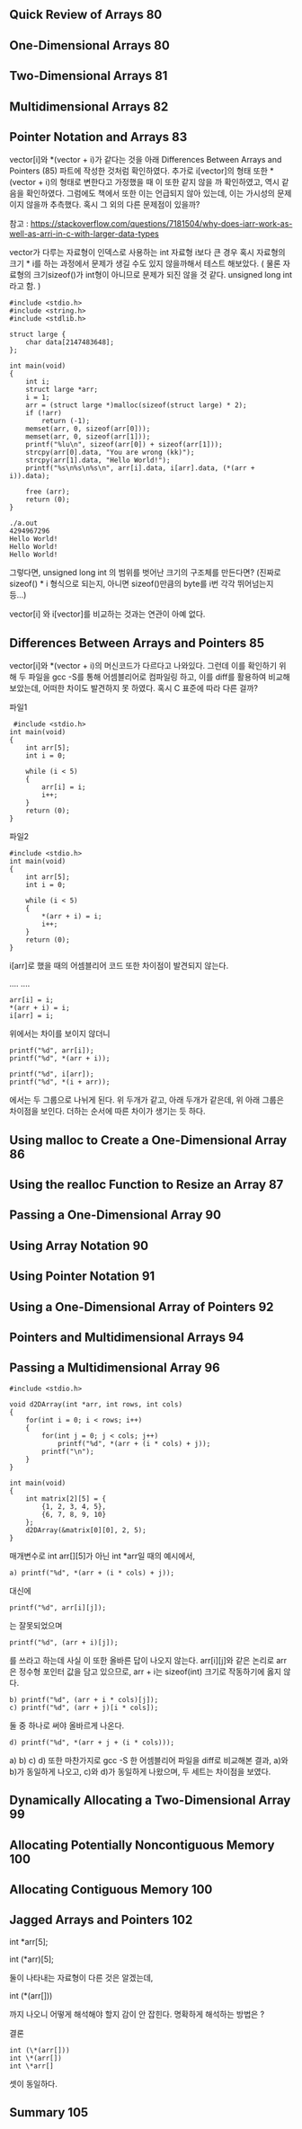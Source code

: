 
 Quick Review of Arrays 80
-
 One-Dimensional Arrays 80
-
 Two-Dimensional Arrays 81
-
 Multidimensional Arrays 82
-
 Pointer Notation and Arrays 83
-
 vector[i]와 *(vector + i)가 같다는 것을 아래 Differences Between Arrays and Pointers (85) 파트에 작성한 것처럼 확인하였다.
 추가로 i[vector]의 형태 또한 *(vector + i)의 형태로 변한다고 가정했을 때 이 또한 같지 않을 까 확인하였고, 역시 같음을 확인하였다.
 그럼에도 책에서 또한 이는 언급되지 않아 있는데, 이는 가시성의 문제이지 않을까 추측했다.
 혹시 그 외의 다른 문제점이 있을까?
 
 참고 : https://stackoverflow.com/questions/7181504/why-does-iarr-work-as-well-as-arri-in-c-with-larger-data-types 
 
 vector가 다루는 자료형이 인덱스로 사용하는 int 자료형 i보다 큰 경우 혹시 자료형의 크기 * i를 하는 과정에서 문제가 생길 수도 있지 않을까해서 테스트 해보았다. ( 물론 자료형의 크기sizeof()가 int형이 아니므로 문제가 되진 않을 것 같다. unsigned long int 라고 함. )

````
#include <stdio.h>
#include <string.h>
#include <stdlib.h>

struct large {
	char data[2147483648];
};

int	main(void)
{
	int i;
	struct large *arr;
	i = 1;
	arr	= (struct large *)malloc(sizeof(struct large) * 2);
	if (!arr)
		return (-1);
	memset(arr, 0, sizeof(arr[0]));
	memset(arr, 0, sizeof(arr[1]));
	printf("%lu\n", sizeof(arr[0]) + sizeof(arr[1]));
	strcpy(arr[0].data, "You are wrong (kk)");
	strcpy(arr[1].data, "Hello World!");
	printf("%s\n%s\n%s\n", arr[i].data, i[arr].data, (*(arr + i)).data);

	free (arr);
	return (0);
}
````

````
./a.out
4294967296
Hello World!
Hello World!
Hello World!
````

그렇다면, unsigned long int 의 범위를 벗어난 크기의 구조체를 만든다면? (진짜로 sizeof() * i 형식으로 되는지, 아니면 sizeof()만큼의 byte를 i번 각각 뛰어넘는지 등...)

vector[i] 와 i[vector]를 비교하는 것과는 연관이 아예 없다.

 Differences Between Arrays and Pointers 85
-
 vector[i]와 *(vector + i)의 머신코드가 다르다고 나와있다. 그런데 이를 확인하기 위해 두 파일을 gcc -S를 통해 어셈블리어로 컴파일링 하고, 이를 diff를 활용하여 비교해보았는데, 어떠한 차이도 발견하지 못 하였다. 혹시 C 표준에 따라 다른 걸까?
 
 파일1

````
 #include <stdio.h>
int	main(void)
{
	int arr[5];
	int i = 0;

	while (i < 5)
	{
		arr[i] = i;
		i++;
	}
	return (0); 
}
````

파일2

````
#include <stdio.h>
int	main(void)
{
	int arr[5];
	int i = 0;

	while (i < 5)
	{
		*(arr + i) = i;
		i++;
	}
	return (0);
}
````

i[arr]로 했을 때의 어셈블리어 코드 또한 차이점이 발견되지 않는다.

....
....

````
arr[i] = i;
*(arr + i) = i;
i[arr] = i;
````
위에서는 차이를 보이지 않더니

````
printf("%d", arr[i]);
printf("%d", *(arr + i));

printf("%d", i[arr]);
printf("%d", *(i + arr));
````
에서는 두 그룹으로 나뉘게 된다. 위 두개가 같고, 아래 두개가 같은데, 위 아래 그룹은 차이점을 보인다.
더하는 순서에 따른 차이가 생기는 듯 하다.

 Using malloc to Create a One-Dimensional Array 86
-
 Using the realloc Function to Resize an Array 87
-
 Passing a One-Dimensional Array 90
-
 Using Array Notation 90
-
 Using Pointer Notation 91
-
 Using a One-Dimensional Array of Pointers 92
-
 Pointers and Multidimensional Arrays 94
-
 Passing a Multidimensional Array 96
-

````
#include <stdio.h>

void d2DArray(int *arr, int rows, int cols)
{
	for(int i = 0; i < rows; i++)
	{
		for(int j = 0; j < cols; j++)
			printf("%d", *(arr + (i * cols) + j));
		printf("\n");
	}
}

int main(void)
{
	int matrix[2][5] = {
		{1, 2, 3, 4, 5},
		{6, 7, 8, 9, 10}
	};
	d2DArray(&matrix[0][0], 2, 5);
}
````
매개변수로 int arr[][5]가 아닌 int *arr일 때의 예시에서, 

````
a) printf("%d", *(arr + (i * cols) + j)); 
````
대신에
````
printf("%d", arr[i][j]); 
````
는 잘못되었으며
````
printf("%d", (arr + i)[j]); 
````
를 쓰라고 하는데 사실 이 또한 올바른 답이 나오지 않는다.
arr[i][j]와 같은 논리로 arr은 정수형 포인터 값을 담고 있으므로, arr + i는 sizeof(int) 크기로 작동하기에 옳지 않다.

````
b) printf("%d", (arr + i * cols)[j]);
c) printf("%d", (arr + j)[i * cols]);
````

둘 중 하나로 써야 올바르게 나온다.

````
d) printf("%d", *(arr + j + (i * cols)));
````

a) b) c) d) 또한 마찬가지로 gcc -S 한 어셈블리어 파일을 diff로 비교해본 결과, a)와 b)가 동일하게 나오고, c)와 d)가 동일하게 나왔으며, 두 세트는 차이점을 보였다.

 Dynamically Allocating a Two-Dimensional Array 99
-
 Allocating Potentially Noncontiguous Memory 100
-
 Allocating Contiguous Memory 100
-
 Jagged Arrays and Pointers 102
-
int *arr[5];

int (\*arr)[5];

둘이 나타내는 자료형이 다른 것은 알겠는데, 

int (\*(arr[]))

까지 나오니 어떻게 해석해야 할지 감이 안 잡힌다.
명확하게 해석하는 방법은 ?

결론
````
int (\*(arr[]))
int \*(arr[])
int \*arr[]
````
셋이 동일하다.

 Summary 105
-
